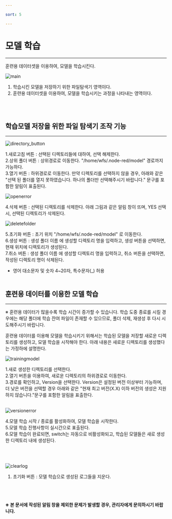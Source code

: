 ```yaml
---

sort: 5

---
```




# 모델 학습

---

훈련용 데이터셋을 이용하여, 모델을 학습시킨다.<br/>

![main](images/6.1.main.png)

1. 학습시킨 모델을 저장하기 위한 파일탐색기 영역이다. 
2. 훈련용 데이터셋을 이용하여, 모델을 학습시키는 과정을 나타내는 영역이다.

<br/><br/>

## 학습모델 저장을 위한 파일 탐색기 조작 기능

---

![directory_button](images/6.2.directory_button.png)

1.새로고침 버튼 : 선택된 디렉토리들에 대하여, 선택 해제한다.<br/>
2.상위 폴더 버튼 : 상위경로로 이동한다. "/home/wfs/.node-red/model" 경로까지 가능하다.<br/>
3.열기 버튼 : 하위경로로 이동한다. 만약 디렉토리를 선택하지 않을 경우, 아래와 같은 "선택 된 폴더를 열지 못하였습니다. 하나의 폴더만 선택해주시기 바랍니다." 문구를 포함한 알림이 표출된다.<br/>

![openerror](images/6.3.openerror.png)

4.삭제 버튼 : 선택된 디렉토리를 삭제한다. 아래 그림과 같은 알림 창이 뜨며, YES 선택 시, 선택된 디렉토리가 삭제된다.<br/>

![deletefolder](images/6.7.deletefolder.png)

5.초기화 버튼 : 초기 위치 "/home/wfs/.node-red/model" 로 이동한다.<br/>
6.생성 버튼 : 생성 폴더 이름 에 생성할 디렉토리 명을 입력하고, 생성 버튼을 선택하면, 현재 위치에 디렉토리가 생성된다.<br/>
7.취소 버튼 : 생성 폴더 이름 에 생성할 디렉토리 명을 입력하고, 취소 버튼을 선택하면, 작성된 디렉토리 명이 삭제된다.<br/>
   * 영어 대소문자 및 숫자 4~20자, 특수문자(_) 허용
<br/><br/>

## 훈련용 데이터를 이용한 모델 학습

---

※ 훈련용 데이터가 많을수록 학습 시간이 증가할 수 있습니다.
  학습 도중 종료를 시킬 경우에는 해당 폴더에 학습 잔여 파일이 존재할 수 있으므로, 폴더 삭제, 재생성 후 다시 시도해주시기 바랍니다.

훈련용 데이터를 이용해 모델을 학습시키기 위해서는 학습된 모델을 저장할 새로운 디렉토리를 생성하고, 모델 학습을 시작해야 한다. 아래 내용은 새로운 디렉토리를 생성했다는 가정하에 설명한다.<br/>

![trainingmodel](images/6.5.trainingmodel.png)

1.새로 생성한 디렉토리를 선택한다.<br/>
2.열기 버튼을 이용하여, 새로운 디렉토리의 하위경로로 이동한다.<br/> 
3.경로를 확인하고, Version을 선택한다. Version은 설정된 버전 이상부터 가능하며, 더 낮은 버전을 선택할 경우 아래와 같은 "현재 최고 버전(X.X) 이하 버전의 생성은 지원하지 않습니다."문구를 포함한 알림을 표출한다.<br/><br/>

![versionerror](images/6.4.versionerror.png)

4.모델 학습 시작 / 종료를 활성화하여, 모델 학습을 시작한다.<br/> 
5.모델 학습 진행사항이 실시간으로 표출된다. <br/>
6.모델 학습이 완료되면, switch는 자동으로 비활성화되고, 학습된 모델들은 새로 생성한 디렉토리 내에 생성된다.<br/>

<br/><br/>

![clearlog](images/6.6.clearlog.png)
1. 초기화 버튼 : 모델 학습으로 생성된 로그들을 지운다.

<br/><br/>

#### ※ 본 문서에 작성된 알림 창을 제외한 문제가 발생할 경우, 관리자에게 문의하시기 바랍니다.
